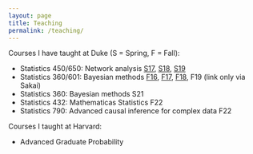 ```yaml
---
layout: page
title: Teaching
permalink: /teaching/
---
```


Courses I have taught at Duke (S = Spring, F = Fall):

* Statistics 450/650: Network analysis [S17](http://www2.stat.duke.edu/courses/Spring17/sta650.001/), [S18](http://www2.stat.duke.edu/courses/Spring18/Sta450.650), [S19](http://www2.stat.duke.edu/courses/Spring19/sta650.001/)
* Statistics 360/601: Bayesian methods [F16](http://www2.stat.duke.edu/courses/Fall16/sta601.001/), [F17](http://www2.stat.duke.edu/courses/Fall17/sta601.001/), [F18](http://www2.stat.duke.edu/courses/Fall18/sta601.001/), F19 (link only via Sakai)
* Statistics 360: Bayesian methods S21
* Statistics 432: Mathematicas Statistics F22
* Statistics 790: Advanced causal inference for complex data F22

Courses I taught at Harvard:

* Advanced Graduate Probability
